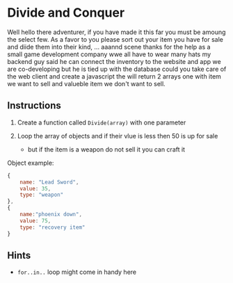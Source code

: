 # Divide and Conquer

Well hello there adventurer, if you have made it this far you must be amoung the select few. As a favor to you please sort out your item you have for sale and diide them into their kind, ... aaannd scene thanks for the help as a small game development company wwe all have to wear many hats my backend guy said he can connect the inventory to the website and app we are co-developing but he is tied up with the database could you take care of the web client and create a javascript the will return 2 arrays one with item we want to sell and valueble item we don't want to sell.


## Instructions

1. Create a function called `Divide(array)` with one parameter

1. Loop the array of objects and if their vlue is less then 50 is up for sale
    - but if the item is a weapon do not sell it you can craft it

Object example:
```javascript
{
    name: "Lead Sword",
    value: 35,
    type: "weapon"
},
{
    name:"phoenix down",
    value: 75,
    type: "recovery item"
}
```

## Hints

- `for..in..` loop might come in handy here